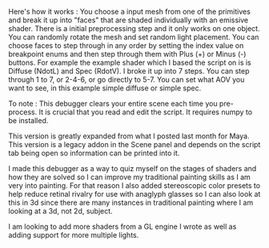 Here's how it works : You choose a input mesh from one of the primitives and break it up into "faces" that are shaded individually with an emissive shader. There is a initial preprocessing step and it only works on one object. You can randomly rotate the mesh and set random light placement. You can choose faces to step through in any order by setting the index value on breakpoint enums and then step through them with Plus (+) or Minus (-) buttons. For example the example shader which I based the script on is is Diffuse (NdotL) and Spec (RdotV). I broke it up into 7 steps. You can step through 1 to 7, or 2-4-6, or go directly to 5-7. You can set what AOV you want to see, in this example simple diffuse or simple spec.

To note : This debugger clears your entire scene each time you pre-process. It is crucial that you read and edit the script. It requires numpy to be installed.

This version is greatly expanded from what I posted last month for Maya. This version is a legacy addon in the Scene panel and depends on the script tab being open so information can be printed into it.

I made this debugger as a way to quiz myself on the stages of shaders and how they are solved so I can improve my traditional painting skills as I am very into painting. For that reason I also added stereoscopic color presets to help reduce retinal rivalry for use with anaglyph glasses so I can also look at this in 3d since there are many instances in traditional painting where I am looking at a 3d, not 2d, subject.

I am looking to add more shaders from a GL engine I wrote as well as adding support for more multiple lights.
